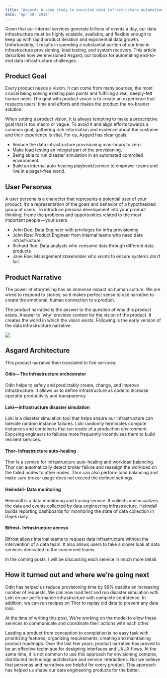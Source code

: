 ```yaml
---
title: "Asgard: A case study to envision data infrastructure automation at Gojek"
date: "Apr 30, 2018"
---
```


Given that our internal services generate billions of events a day, our data infrastructure must be highly scalable, available, and flexible enough to keep up with rapid product iteration and exponential data growth. Unfortunately, it results in spending a substantial portion of our time in infrastructure provisioning, load testing, and system recovery. This article describes how we envisioned Asgard, our toolbox for automating end-to-end data infrastructure challenges.

## Product Goal

Every product needs a vision. It can come from many sources, the most crucial being solving existing pain points and fulfilling a real, deeply-felt human need. The goal with product vision is to create an experience that respects users’ time and efforts and makes the product the no-brainer solution.

When setting a product vision, It is always tempting to make a prescriptive goal that is too macro or vague. To avoid it and align efforts towards a common goal, gathering rich information and evidence about the customer and their experience is vital. For us, Asgard has clear goals:

- Reduce the data infrastructure provisioning man-hours to zero.
- Make load testing an integral part of the provisioning.
- Being able to run disaster simulation in an automated controlled environment.
- Build an internal auto-healing playbook/service to empower teams and live in a pager-free world.

## User Personas

A user persona is a character that represents a potential user of your product. It’s a representation of the goals and behavior of a hypothesized group of users. To introduce persona development into your product thinking, frame the problems and opportunities related to the most important people — your users.

- ​John Doe: Data Engineer with privileges for infra provisioning
- ​​John Roe: Product Engineer from internal teams who need data infrastructure
- Richard Roe: Data analysts who consume data through different data products
- Jane Roe: Management stakeholder who wants to ensure systems don’t fail.

## Product Narrative

The power of storytelling has an immense impact on human culture. We are wired to respond to stories, so it makes perfect sense to use narrative to create the emotional, human connection to a product.

The product narrative is the answer to the question of why this product exists. Answer to ‘why’ provides context for the vision of the product. It creates the world in which the vision exists. Following is the early version of the data infrastructure narrative:

![](/img/asgard_home.png)

## Asgard Architecture

This product narrative then translated to five services:

#### Odin— The Infrastructure orchestrator

Odin helps to safely and predictably create, change, and improve infrastructure. It allows us to define infrastructure as code to increase operator productivity and transparency.

#### Loki— Infrastructure disaster simulation

Loki is a disaster simulation tool that helps ensure our infrastructure can tolerate random instance failures. Loki randomly terminates compute instances and containers that run inside of a production environment. Exposing engineers to failures more frequently incentivizes them to build resilient services.

#### Thor- Infrastructure auto-healing

Thor is a service for infrastructure auto-healing and workload balancing. Thor can automatically detect broker failure and reassign the workload on the failed nodes to other nodes. Thor can also perform load balancing and make sure broker usage does not exceed the defined settings.

#### Heimdall- Data monitoring

Heimdall is a data monitoring and tracing service. It collects and visualizes the data and events collected by data engineering infrastructure. Heimdall builds reporting dashboards for monitoring the state of data collection in Gojek daily.

#### Bifrost- Infrastructure access

Bifrost allows internal teams to request data infrastructure without the intervention of a data team. It also allows users to take a closer look at data services dedicated to the concerned teams.

In the coming posts, I will be discussing each service in much more detail.

## How it turned out and where we’re going next

Odin has helped us reduce provisioning time by 99% despite an increasing number of requests. We can now load test and run disaster simulation with Loki on our performance infrastructure with complete confidence. In addition, we can run recipes on Thor to replay old data to prevent any data loss.

At the time of writing this post, We’re working on the model to allow these services to communicate and coordinate their actions with each other.

Leading a product from conception to completion is no easy task with prioritizing features, organizing requirements, creating and maintaining product roadmaps. Over the last few years, product narrative has proved to be an effective technique for designing interfaces and UI/UX flows. At the same time, it is not common to use this approach for envisioning complex, distributed technology architecture and service interactions. But we believe that personas and narratives are helpful for every product. This approach has helped us shape our data engineering products for the better.
